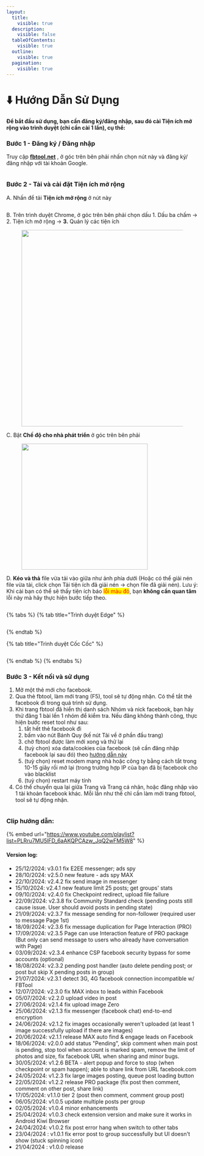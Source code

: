 ```yaml
---
layout:
  title:
    visible: true
  description:
    visible: false
  tableOfContents:
    visible: true
  outline:
    visible: true
  pagination:
    visible: true
---
```


# ⬇️ Hướng Dẫn Sử Dụng

#### Để bắt đầu sử dụng, bạn cần đăng ký/đăng nhập, sau đó cài Tiện ích mở rộng vào trình duyệt (chỉ cần cài 1 lần), cụ thể:&#x20;

### Bước 1 - Đăng ký / Đăng nhập

Truy cập [**fbtool.net**](https://fbtool.net/) , ở góc trên bên phải nhấn chọn nút này và đăng ký/đăng nhập với tài khoản Google.

<figure><img src=".gitbook/assets/image (1).png" alt=""><figcaption></figcaption></figure>

### Bước 2 - Tải và cài đặt Tiện ích mở rộng

A. Nhấn để tải **Tiện ích mở rộng** ở nút này

<figure><img src=".gitbook/assets/image (1) (1).png" alt=""><figcaption></figcaption></figure>

B. Trên trình duyệt Chrome, ở góc trên bên phải chọn dấu 1. Dấu ba chấm -> 2. Tiện ích mở rộng -> **3.** Quản lý các tiện ích

<figure><img src=".gitbook/assets/Screenshot_155.jpg" alt="" width="516"><figcaption></figcaption></figure>

C. Bật **Chế độ cho nhà phát triển** ở góc trên bên phải

<figure><img src=".gitbook/assets/image (49).png" alt="" width="331"><figcaption></figcaption></figure>

D. **Kéo và thả** file vừa tải vào giữa như ảnh phía dưới (Hoặc có thể giải nén file vừa tải, click chọn Tải tiện ích đã giải nén -> chọn file đã giải nén). Lưu ý: Khi cài bạn có thể sẽ thấy tiện ích báo <mark style="color:red;">lỗi màu đỏ</mark>, bạn **không cần quan tâm** lỗi này mà hãy thực hiện bước tiếp theo.

<figure><img src=".gitbook/assets/ezgif-5-f87213373a.gif" alt=""><figcaption></figcaption></figure>

{% tabs %}
{% tab title="Trình duyệt Edge" %}
<figure><img src=".gitbook/assets/ezgif-7-afd7e76975.gif" alt=""><figcaption></figcaption></figure>
{% endtab %}

{% tab title="Trình duyệt Cốc Cốc" %}
<figure><img src=".gitbook/assets/ezgif-7-ab73ea396d.gif" alt=""><figcaption></figcaption></figure>
{% endtab %}
{% endtabs %}



### Bước 3 - Kết nối và sử dụng

1. Mở một thẻ mới cho facebook.
2. Qua thẻ fbtool, làm mới trang (F5), tool sẽ tự động nhận. Có thể tắt thẻ facebook đi trong quá trình sử dụng.
3. Khi trang fbtool đã hiển thị danh sách Nhóm và nick facebook, bạn hãy thử đăng 1 bài lến 1 nhóm để kiểm tra. Nếu đăng không thành công, thực hiện bước reset tool như sau:&#x20;
   1. tắt hết thẻ facebook đi
   2. bấm vào nút Bánh Quy (kế nút Tải về ở phần đầu trang)
   3. chờ fbtool được làm mới xong và thử lại
   4. (tuỳ chọn) xóa data/cookies của facebook (sẽ cần đăng nhập facebook lại sau đó) theo [hướng dẫn này](https://vietnamnet.vn/cach-xoa-cookie-va-bo-nho-dem-cua-mot-trang-web-tren-google-chrome-661300.html)
   5. (tuỳ chọn) reset modem mạng nhà hoặc công ty bằng cách tắt trong 10-15 giây rồi mở lại (trong trường hợp IP của bạn đã bị facebook cho vào blacklist
   6. (tuỳ chọn) restart máy tính
4. Có thể chuyển qua lại giữa Trang và Trang cá nhân, hoặc đăng nhập vào 1 tài khoản facebook khác. Mỗi lần như thế chỉ cần làm mới trang fbtool, tool sẽ tự động nhận.

<figure><img src=".gitbook/assets/image (34).png" alt=""><figcaption></figcaption></figure>

### Clip hướng dẫn:

{% embed url="https://www.youtube.com/playlist?list=PLRru7MU5lFD_6aAKQPCAzw_JqQ2wFM5W8" %}

#### Version log:

* 25/12/2024: v3.0.1 fix E2EE messenger; ads spy
* 28/10/2024: v2.5.0 new feature - ads spy MAX
* 22/10/2024: v2.4.2 fix send image in messenger
* 15/10/2024: v2.4.1 new feature limit 25 posts; get groups' stats
* 09/10/2024: v2.4.0 fix Checkpoint redirect, upload file failure
* 22/09/2024: v2.3.8 fix Community Standard check (pending posts still cause issue. User should avoid posts in pending state)
* 21/09/2024: v2.3.7 fix message sending for non-follower (required user to message Page 1st)
* 18/09/2024: v2.3.6 fix message duplication for Page Interaction (PRO)
* 17/09/2024: v2.3.5 Page can use Interaction feature of PRO package (But only can send message to users who already have conversation with Page)
* 03/09/2024: v2.3.4 enhance CSP facebook security bypass for some accounts (optional)
* 18/08/2024: v2.3.2 pending post handler (auto delete pending post; or post but skip X pending posts in group)
* 21/07/2024: v2.3.1 detect 3G, 4G facebook connection incompatible w/ FBTool
* 12/07/2024: v2.3.0 fix MAX inbox to leads within Facebook
* 05/07/2024: v2.2.0 upload video in post
* 27/06/2024: v2.1.4 fix upload image Zero
* 25/06/2024: v2.1.3 fix messenger (facebook chat) end-to-end encryption
* 24/06/2024: v2.1.2 fix images occasionally weren't uploaded (at least 1 image successfully upload if there are images)
* 20/06/2024: v2.1.1 release MAX auto find & engage leads on Facebook
* 18/06/2024: v2.0.0 add status "Pending", skip comment when main post is pending, stop tool when account is marked spam, remove the limit of photos and size, fix facebook URL when sharing and minor bugs.
* 30/05/2024: v1.2.6 BETA - alert popup and force to stop (when checkpoint or spam happen); able to share link from URL facebook.com
* 24/05/2024: v1.2.3 fix large images posting, queue post loading button
* 22/05/2024: v1.2.2 release PRO package (fix post then comment, comment on other post, share link)
* 17/05/2024: v1.1.0 tier 2 (post then comment, comment group post)
* 06/05/2024: v1.0.5 update multiple posts per group
* 02/05/2024: v1.0.4 minor enhancements
* 25/04/2024: v1.0.3 check extension version and make sure it works in Android Kiwi Browser
* 24/04/2024: v1.0.2 fix post error hang when switch to other tabs
* 23/04/2024 : v1.0.1 fix error post to group successfully but UI doesn't show (stuck spinning icon)
* 21/04/2024 : v1.0.0 release
